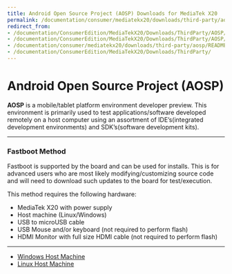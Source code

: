 ```yaml
---
title: Android Open Source Project (AOSP) Downloads for MediaTek X20
permalink: /documentation/consumer/mediatekx20/downloads/third-party/aosp/
redirect_from:
- /documentation/ConsumerEdition/MediaTekX20/Downloads/ThirdParty/AOSP/README.md/
- /documentation/ConsumerEdition/MediaTekX20/Downloads/ThirdParty/AOSP/
- /documentation/consumer/mediatekx20/downloads/third-party/aosp/README.md/
- /documentation/ConsumerEdition/MediaTekX20/Downloads/ThirdParty/
---
```

# Android Open Source Project (AOSP)

**AOSP** is a mobile/tablet platform environment developer preview. This environment is primarily used to test applications/software developed remotely on a host computer using an assortment of IDE’s(integrated development environments) and SDK’s(software development kits).

***

### Fastboot Method

Fastboot is supported by the board and can be used for installs. This is for advanced users who are most likely modifying/customizing source code and will need to download such updates to the board for test/execution.

This method requires the following hardware:

- MediaTek X20 with power supply
- Host machine (Linux/Windows)
- USB to microUSB cable
- USB Mouse and/or keyboard (not required to perform flash)
- HDMI Monitor with full size HDMI cable (not required to perform flash)

***

- [Windows Host Machine](windows-fastboot.md)
- [Linux Host Machine](linux-fastboot.md)
